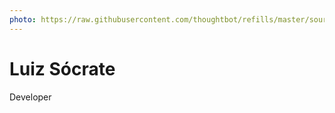 ```yaml
---
photo: https://raw.githubusercontent.com/thoughtbot/refills/master/source/images/placeholder_logo_1_dark.png
---
```


# Luiz Sócrate

Developer
